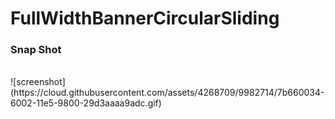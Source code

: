 # FullWidthBannerCircularSliding

<h3>Snap Shot</h3><br/>
![screenshot](https://cloud.githubusercontent.com/assets/4268709/9982714/7b660034-6002-11e5-9800-29d3aaaa9adc.gif)
